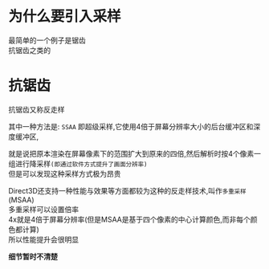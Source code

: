 # 为什么要引入采样  

最简单的一个例子是锯齿  
抗锯齿之类的  

# 抗锯齿  

抗锯齿又称反走样  

其中一种方法是: `SSAA` 即超级采样,它使用4倍于屏幕分辨率大小的后台缓冲区和深度缓冲区,  

就是说把原本渲染在屏幕像素下的范围扩大到原来的四倍,然后解析时按4个像素一组进行降采样`(即通过软件方式提升了画面分辨率)`  
但是可以发现这种采样方式极为昂贵  

Direct3D还支持一种性能与效果等方面都较为这种的反走样技术,叫作`多重采样`(MSAA)  
多重采样可以设置倍率  
4x就是4倍于屏幕分辨率(但是MSAA是基于四个像素的中心计算颜色,而非每个颜色都计算)  
所以性能提升会很明显  

**细节暂时不清楚**
  

